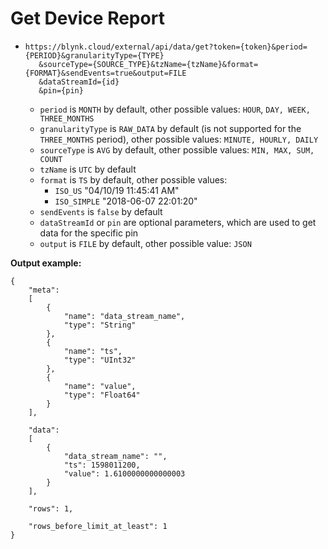 # Get Device Report



* ```text
  https://blynk.cloud/external/api/data/get?token={token}&period={PERIOD}&granularityType={TYPE}
     &sourceType={SOURCE_TYPE}&tzName={tzName}&format={FORMAT}&sendEvents=true&output=FILE
     &dataStreamId={id}
     &pin={pin}
  ```

  * `period` is `MONTH` by default, other possible values: `HOUR`, `DAY, WEEK, THREE_MONTHS`
  * `granularityType` is `RAW_DATA` by default (is not supported for the `THREE_MONTHS` period),
     other possible values: `MINUTE, HOURLY, DAILY`
  * `sourceType` is `AVG` by default, other possible values: `MIN, MAX, SUM, COUNT`
  * `tzName` is `UTC` by default
  * `format` is `TS` by default, other possible values:
    * `ISO_US` "04/10/19 11:45:41 AM"
    * `ISO_SIMPLE` "2018-06-07 22:01:20"
  * `sendEvents` is `false` by default
  * `dataStreamId` or `pin` are optional parameters, which are used to get data for the specific pin
  * `output` is `FILE` by default, other possible value: `JSON`

**Output example:**

```text
{
    "meta":
    [
        {
            "name": "data_stream_name",
            "type": "String"
        },
        {
            "name": "ts",
            "type": "UInt32"
        },
        {
            "name": "value",
            "type": "Float64"
        }
    ],

    "data":
    [
        {
            "data_stream_name": "",
            "ts": 1598011200,
            "value": 1.6100000000000003
        }
    ],

    "rows": 1,

    "rows_before_limit_at_least": 1
}
```


